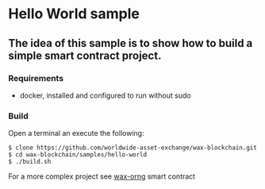 # Hello World sample

## The idea of this sample is to show how to build a simple smart contract project.

### Requirements
- docker, installed and configured to run without sudo

### Build
Open a terminal an execute the following:

```
$ clone https://github.com/worldwide-asset-exchange/wax-blockchain.git
$ cd wax-blockchain/samples/hello-world
$ ./build.sh
```

For a more complex project see [wax-orng](https://github.com/worldwide-asset-exchange/wax-orng) smart contract


